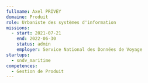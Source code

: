 ```yaml
---
fullname: Axel PRIVEY
domaine: Produit
role: Urbaniste des systèmes d'information
missions:
  - start: 2021-07-21
    end: 2022-06-30
    status: admin
    employer: Service National des Données de Voyage
startups:
  - sndv_maritime
competences:
  - Gestion de Produit
---
```

